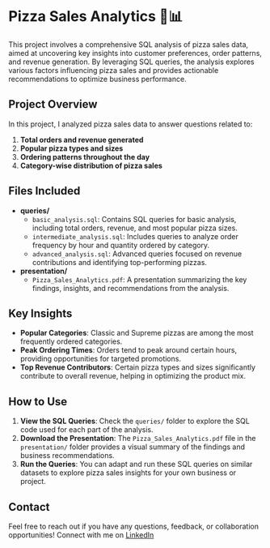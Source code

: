 # Pizza Sales Analytics 🍕📊

This project involves a comprehensive SQL analysis of pizza sales data, aimed at uncovering key insights into customer preferences, order patterns, and revenue generation. By leveraging SQL queries, the analysis explores various factors influencing pizza sales and provides actionable recommendations to optimize business performance.

## Project Overview
In this project, I analyzed pizza sales data to answer questions related to:
1. **Total orders and revenue generated**
2. **Popular pizza types and sizes**
3. **Ordering patterns throughout the day**
4. **Category-wise distribution of pizza sales**

## Files Included
- **queries/**
  - `basic_analysis.sql`: Contains SQL queries for basic analysis, including total orders, revenue, and most popular pizza sizes.
  - `intermediate_analysis.sql`: Includes queries to analyze order frequency by hour and quantity ordered by category.
  - `advanced_analysis.sql`: Advanced queries focused on revenue contributions and identifying top-performing pizzas.
- **presentation/**
  - `Pizza_Sales_Analytics.pdf`: A presentation summarizing the key findings, insights, and recommendations from the analysis.

## Key Insights
- **Popular Categories**: Classic and Supreme pizzas are among the most frequently ordered categories.
- **Peak Ordering Times**: Orders tend to peak around certain hours, providing opportunities for targeted promotions.
- **Top Revenue Contributors**: Certain pizza types and sizes significantly contribute to overall revenue, helping in optimizing the product mix.

## How to Use
1. **View the SQL Queries**: Check the `queries/` folder to explore the SQL code used for each part of the analysis.
2. **Download the Presentation**: The `Pizza_Sales_Analytics.pdf` file in the `presentation/` folder provides a visual summary of the findings and business recommendations.
3. **Run the Queries**: You can adapt and run these SQL queries on similar datasets to explore pizza sales insights for your own business or project.

## Contact
Feel free to reach out if you have any questions, feedback, or collaboration opportunities! Connect with me on [LinkedIn](https://www.linkedin.com/in/vikasram98) 
